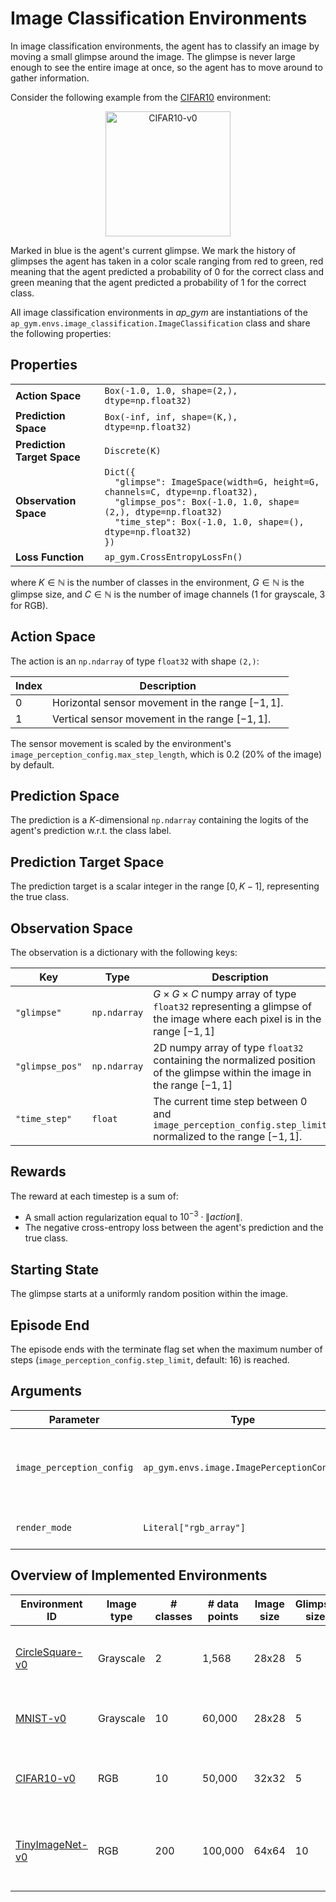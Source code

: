 # Image Classification Environments

In image classification environments, the agent has to classify an image by moving a small glimpse around the image.
The glimpse is never large enough to see the entire image at once, so the agent has to move around to gather information.

Consider the following example from the [CIFAR10](CIFAR10.md) environment:
<p align="center"><img src="img/CIFAR10-v0.gif" alt="CIFAR10-v0" width="200px"/></p>

Marked in blue is the agent's current glimpse.
We mark the history of glimpses the agent has taken in a color scale ranging from red to green, red meaning that the agent predicted a probability of 0 for the correct class and green meaning that the agent predicted a probability of 1 for the correct class.

All image classification environments in _ap_gym_ are instantiations of the
`ap_gym.envs.image_classification.ImageClassification` class and share the following properties:

## Properties

<table>
    <tr>
        <td><strong>Action Space</strong></td>
        <td><code>Box(-1.0, 1.0, shape=(2,), dtype=np.float32)</code></td>
    </tr>
    <tr>
        <td><strong>Prediction Space</strong></td>
        <td><code>Box(-inf, inf, shape=(K,), dtype=np.float32)</code></td>
    </tr>
    <tr>
        <td><strong>Prediction Target Space</strong></td>
        <td><code>Discrete(K)</code></td>
    </tr>
    <tr>
        <td><strong>Observation Space</strong></td>
        <td>
            <code>Dict({</code><br>
            <code>&nbsp;&nbsp;"glimpse": ImageSpace(width=G, height=G, channels=C, dtype=np.float32),</code><br>
            <code>&nbsp;&nbsp;"glimpse_pos": Box(-1.0, 1.0, shape=(2,), dtype=np.float32)</code><br>
            <code>&nbsp;&nbsp;"time_step": Box(-1.0, 1.0, shape=(), dtype=np.float32)</code><br>
            <code>})</code>
        </td>
    </tr>
    <tr>
        <td><strong>Loss Function</strong></td>
        <td>
            <code>ap_gym.CrossEntropyLossFn()</code>
        </td>
    </tr>
</table>


where $K \in \mathbb{N}$ is the number of classes in the environment, $G \in \mathbb{N}$ is the glimpse size, and $C \in \mathbb{N}$ is the number of image channels (1 for grayscale, 3 for RGB).

## Action Space

The action is an `np.ndarray` of type `float32` with shape `(2,)`:

| Index | Description                                        |
|-------|----------------------------------------------------|
| 0     | Horizontal sensor movement in the range $[-1, 1]$. |
| 1     | Vertical sensor movement in the range $[-1, 1]$.   |

The sensor movement is scaled by the environment's `image_perception_config.max_step_length`, which is 0.2 (20% of the image) by default.

## Prediction Space

The prediction is a $K$-dimensional `np.ndarray` containing the logits of the agent's prediction w.r.t. the class label.

## Prediction Target Space

The prediction target is a scalar integer in the range $[0, K - 1]$, representing the true class.

## Observation Space

The observation is a dictionary with the following keys:

| Key             | Type         | Description                                                                                                                        |
|-----------------|--------------|------------------------------------------------------------------------------------------------------------------------------------|
| `"glimpse"`     | `np.ndarray` | $G \times G \times C$ numpy array of type `float32` representing a glimpse of the image where each pixel is in the range $[-1, 1]$ |
| `"glimpse_pos"` | `np.ndarray` | 2D numpy array of type `float32` containing the normalized position of the glimpse within the image in the range $[-1, 1]$         |
| `"time_step"`   | `float`      | The current time step between 0 and `image_perception_config.step_limit` normalized to the range $[-1, 1]$.                        |

## Rewards

The reward at each timestep is a sum of:

- A small action regularization equal to $10^{-3} \cdot{} \lVert action\rVert$.
- The negative cross-entropy loss between the agent's prediction and the true class.

## Starting State

The glimpse starts at a uniformly random position within the image.

## Episode End

The episode ends with the terminate flag set when the maximum number of steps (`image_perception_config.step_limit`, default: 16) is reached.

## Arguments

| Parameter                 | Type                                      | Default       | Description                                                                                                                             |
|---------------------------|-------------------------------------------|---------------|-----------------------------------------------------------------------------------------------------------------------------------------|
| `image_perception_config` | `ap_gym.envs.image.ImagePerceptionConfig` |               | Configuration of the image perception environment. See the [ImagePerceptionConfig documentation](ImagePerceptionConfig.md) for details. |
| `render_mode`             | `Literal["rgb_array"]`                    | `"rgb_array"` | Rendering mode. Just `"rgb_array"` is supported currently.                                                                              |

## Overview of Implemented Environments

| Environment ID                     | Image type | # classes | # data points | Image size | Glimpse size | Image description                                                                                       |
|------------------------------------|------------|-----------|---------------|------------|--------------|---------------------------------------------------------------------------------------------------------|
| [CircleSquare-v0](CircleSquare.md) | Grayscale  | 2         | 1,568         | 28x28      | 5            | An image containing either a circle or square.                                                          |
| [MNIST-v0](MNIST.md)               | Grayscale  | 10        | 60,000        | 28x28      | 5            | Handwritten digits from the [MNIST dataset](http://yann.lecun.com/exdb/mnist/).                         |
| [CIFAR10-v0](CIFAR10.md)           | RGB        | 10        | 50,000        | 32x32      | 5            | Natural images from the [CIFAR10 dataset](https://www.cs.toronto.edu/~kriz/cifar.html).                 |
| [TinyImageNet-v0](TinyImageNet.md) | RGB        | 200       | 100,000       | 64x64      | 10           | Natural images from the [Tiny ImageNet dataset](https://huggingface.co/datasets/zh-plus/tiny-imagenet). |
